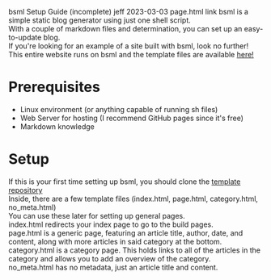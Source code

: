 bsml Setup Guide (incomplete)
jeff
2023-03-03
page.html
link
bsml is a simple static blog generator using just one shell script.  
With a couple of markdown files and determination, you can set up an easy-to-update blog.  
If you're looking for an example of a site built with bsml, look no further! This entire website runs on bsml and the template files are available [here!](https://github.com/parlajatwit/bsml-template)
# Prerequisites
- Linux environment (or anything capable of running sh files)
- Web Server for hosting (I recommend GitHub pages since it's free)
- Markdown knowledge
# Setup
If this is your first time setting up bsml, you should clone the [template repository](https://github.com/parlajatwit/bsml-template)  
Inside, there are a few template files (index.html, page.html, category.html, no\_meta.html)  
You can use these later for setting up general pages.  
index.html redirects your index page to go to the build pages.  
page.html is a generic page, featuring an article title, author, date, and content, along with more articles in said category at the bottom.  
category.html is a category page. This holds links to all of the articles in the category and allows you to add an overview of the category.  
no\_meta.html has no metadata, just an article title and content. 
